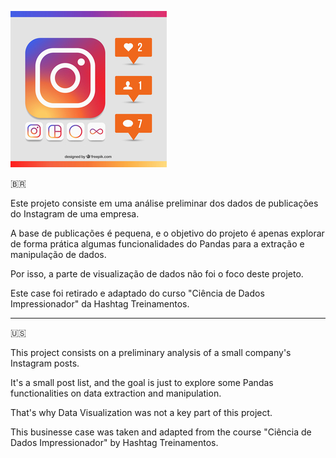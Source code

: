 <p align="left">
  <img src="instagram img.jpg" >
</p>

🇧🇷

Este projeto consiste em uma análise preliminar dos dados de publicações do Instagram de uma empresa.

A base de publicações é pequena, e o objetivo do projeto é apenas explorar de forma prática algumas funcionalidades do Pandas para a extração e manipulação de dados.

Por isso, a parte de visualização de dados não foi o foco deste projeto.

Este case foi retirado e adaptado do curso "Ciência de Dados Impressionador" da Hashtag Treinamentos.


-------------

🇺🇸

This project consists on a preliminary analysis of a small company's Instagram posts.

It's a small post list, and the goal is just to explore some Pandas functionalities on data extraction and manipulation.

That's why Data Visualization was not a key part of this project.

This businesse case was taken and adapted from the course "Ciência de Dados Impressionador" by Hashtag Treinamentos.
